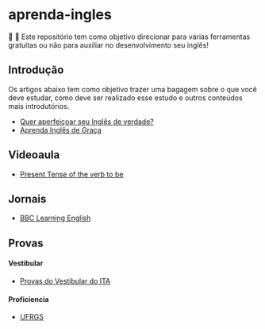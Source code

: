 # aprenda-ingles

:school_satchel: :rocket: Este repositório tem como objetivo direcionar para várias ferramentas gratuitas ou não para auxiliar no desenvolvimento seu inglês!

## Introdução

Os artigos abaixo tem como objetivo trazer uma bagagem sobre o que você deve estudar, como deve ser realizado esse estudo e outros conteúdos mais introdutórios.

* [Quer aperfeiçoar seu Inglês de verdade?](http://luizricardo.org/2013/08/quer-aperfeicoar-seu-ingles-de-verdade/)
* [Aprenda Inglês de Graça](http://luizricardo.org/2012/10/aprenda-ingles-de-graca/)

## Videoaula

* [Present Tense of the verb to be](https://www.youtube.com/watch?v=Z19NAX_gWxI)

## Jornais

* [BBC Learning English](http://www.bbc.co.uk/learningenglish/english/features/witn)

## Provas

#### Vestibular

* [Provas do Vestibular do ITA](http://www.vestibular.ita.br/provas.htm)

#### Proficiencia

* [UFRGS](http://www.ufrgs.br/caplle/provasant.html)
